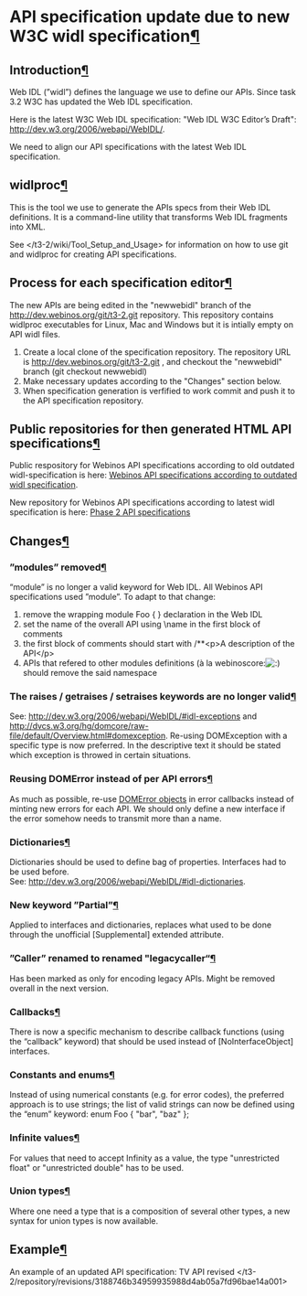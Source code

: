 API specification update due to new W3C widl specification[¶](#API-specification-update-due-to-new-W3C-widl-specification)
==========================================================================================================================

Introduction[¶](#Introduction)
------------------------------

Web IDL (”widl”) defines the language we use to define our APIs. Since
task 3.2 W3C has updated the Web IDL specification.

Here is the latest W3C Web IDL specification: "Web IDL W3C Editor’s
Draft": <http://dev.w3.org/2006/webapi/WebIDL/>.

We need to align our API specifications with the latest Web IDL
specification.

widlproc[¶](#widlproc)
----------------------

This is the tool we use to generate the APIs specs from their Web IDL
definitions. It is a command-line utility that transforms Web IDL
fragments into XML.

See
</t3-2/wiki/Tool_Setup_and_Usage>
for information on how to use git and widlproc for creating API
specifications.

Process for each specification editor[¶](#Process-for-each-specification-editor)
--------------------------------------------------------------------------------

The new APIs are being edited in the "newwebidl" branch of the
<http://dev.webinos.org/git/t3-2.git> repository. This repository
contains widlproc executables for Linux, Mac and Windows but it is
intially empty on API widl files.

1.  Create a local clone of the specification repository. The repository
    URL is <http://dev.webinos.org/git/t3-2.git> , and checkout the
    "newwebidl" branch (git checkout newwebidl)
2.  Make necessary updates according to the "Changes" section below.
3.  When specification generation is verfified to work commit and push
    it to the API specification repository.

Public repositories for then generated HTML API specifications[¶](#Public-repositories-for-then-generated-HTML-API-specifications)
----------------------------------------------------------------------------------------------------------------------------------

Public respository for Webinos API specifications according to old
outdated widl-specification is here: [Webinos API specifications
according to outdated widl
specification](http://dev.webinos.org/specifications/draft/).

New repository for Webinos API specifications according to latest widl
specification is here: [Phase 2 API
specifications](http://dev.webinos.org/specifications/new/)

Changes[¶](#Changes)
--------------------

### ”modules” removed[¶](#”modules”-removed)

“module” is no longer a valid keyword for Web IDL. All Webinos API
specifications used ”module”. To adapt to that change:

1.  remove the wrapping module Foo { } declaration in the Web IDL
2.  set the name of the overall API using \\name in the first block of
    comments
3.  the first block of comments should start with /\*\*\<p\>A
    description of the API\</p\>
4.  APIs that refered to other modules definitions (à la
    webinoscore:![:)](/redmine/plugin_assets/redmine_wiki_extensions/images/smile.png)
    should remove the said namespace

### The raises / getraises / setraises keywords are no longer valid[¶](#The-raises-getraises-setraises-keywords-are-no-longer-valid)

See: <http://dev.w3.org/2006/webapi/WebIDL/#idl-exceptions> and
<http://dvcs.w3.org/hg/domcore/raw-file/default/Overview.html#domexception>.
Re-using DOMException with a specific type is now preferred. In the
descriptive text it should be stated which exception is throwed in
certain situations.

### Reusing DOMError instead of per API errors[¶](#Reusing-DOMError-instead-of-per-API-errors)

As much as possible, re-use [DOMError
objects](http://dvcs.w3.org/hg/domcore/raw-file/default/Overview.html#error-types-table)
in error callbacks instead of minting new errors for each API. We should
only define a new interface if the error somehow needs to transmit more
than a name.

### Dictionaries[¶](#Dictionaries)

Dictionaries should be used to define bag of properties. Interfaces had
to be used before.\
See: <http://dev.w3.org/2006/webapi/WebIDL/#idl-dictionaries>.

### New keyword ”Partial”[¶](#New-keyword-”Partial”)

Applied to interfaces and dictionaries, replaces what used to be done
through the unofficial [Supplemental] extended attribute.

### ”Caller” renamed to renamed "legacycaller“[¶](#”Caller”-renamed-to-renamed-legacycaller“)

Has been marked as only for encoding legacy APIs. Might be removed
overall in the next version.

### Callbacks[¶](#Callbacks)

There is now a specific mechanism to describe callback functions (using
the “callback” keyword) that should be used instead of
[NoInterfaceObject] interfaces.

### Constants and enums[¶](#Constants-and-enums)

Instead of using numerical constants (e.g. for error codes), the
preferred approach is to use strings; the list of valid strings can now
be defined using the “enum” keyword: enum Foo { "bar", "baz" };

### Infinite values[¶](#Infinite-values)

For values that need to accept Infinity as a value, the type
"unrestricted float" or "unrestricted double" has to be used.

### Union types[¶](#Union-types)

Where one need a type that is a composition of several other types, a
new syntax for union types is now available.

Example[¶](#Example)
--------------------

An example of an updated API specification: TV API revised
</t3-2/repository/revisions/3188746b34959935988d4ab05a7fd96bae14a001>


